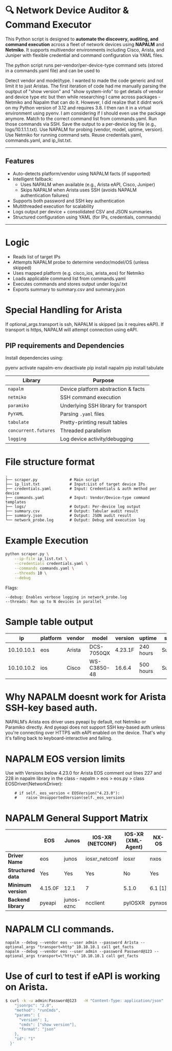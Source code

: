# 🔍 Network Device Auditor & Command Executor

This Python script is designed to **automate the discovery, auditing, and command execution** across a fleet of network devices using **NAPALM** and **Netmiko**. It supports multivendor environments including Cisco, Arista, and Juniper with flexible credential and command configuration via YAML files.

The python script runs per-vendor/per-device-type command sets (stored in a commands.yaml file) and can be used to
 
Detect vendor and model/type.
I wanted to made the code generic and not limit it to just Aristas. The first iteration of code had me manually parsing the ouptput of "show version" and "show system-info" to get details of vendor and device type etc but then while researching I came across packages - Netmiko and Napalm that can do it. However, I did realize that it didnt work on my Python version of 3.12 and requires 3.8. I then ran it in a virtual environment using pyenv. I am considering if I should even use the package anymore.
Match to the correct command list from commands.yaml.
Run those commands via SSH.
Save the output to a per-device log file (e.g., logs/10.1.1.1.txt).
Use NAPALM for probing (vendor, model, uptime, version).
Use Netmiko for running command sets.
Reuse credentials.yaml, commands.yaml, and ip_list.txt.

---

## Features

- Auto-detects platform/vendor using NAPALM facts (if supported)
- Intelligent fallback: 
  - Uses NAPALM when available (e.g., Arista eAPI, Cisco, Juniper)
  - Skips NAPALM when Arista uses SSH (avoids NAPALM authentication failures)
- Supports both password and SSH key authentication
- Multithreaded execution for scalability
- Logs output per device + consolidated CSV and JSON summaries
- Structured configuration using YAML (for IPs, credentials, commands)

---

# Logic

- Reads list of target IPs
- Attempts NAPALM probe to determine vendor/model/OS (unless skipped)
- Uses mapped platform (e.g. cisco_ios, arista_eos) for Netmiko
- Loads applicable command list from commands.yaml
- Executes commands and stores output under logs/<device>.txt
- Exports summary to summary.csv and summary.json

# Special Handling for Arista
If optional_args.transport is ssh, NAPALM is skipped (as it requires eAPI).
If transport is https, NAPALM will attempt connection using eAPI.

## PIP requirements and Dependencies

Install dependencies using:

pyenv activate napalm-env
deactivate
pip install napalm
pip install tabulate

| Library              | Purpose                              |
| -------------------- | ------------------------------------ |
| `napalm`             | Device platform abstraction & facts  |
| `netmiko`            | SSH command execution                |
| `paramiko`           | Underlying SSH library for transport |
| `PyYAML`             | Parsing `.yaml` files                |
| `tabulate`           | Pretty-printing result tables        |
| `concurrent.futures` | Threaded parallelism                 |
| `logging`            | Log device activity/debugging        |

# File structure format
```
.
├── scraper.py              # Main script
├── ip_list.txt             # Input:List of target device IPs
├── credentials.yaml        # Input: Credentials & auth method per device
├── commands.yaml           # Input: Vendor/Device-type command templates
├── logs/                   # Output: Per-device log output
├── summary.csv             # Output: Tabular audit result
├── summary.json            # Output: JSON audit result
└── network_probe.log       # Output: Debug and execution log
```
# Example Execution

``` bash
python scraper.py \
    --ip-file ip_list.txt \
    --credentials credentials.yaml \
    --commands commands.yaml \
    --threads 10 \
    --debug

```
Flags:

```
--debug: Enables verbose logging in network_probe.log
--threads: Run up to N devices in parallel
```

# Sample table output

| ip         | platform | vendor | model       | version   | uptime     | status  |
|------------|----------|--------|-------------|-----------|------------|---------|
| 10.10.10.1 | eos      | Arista | DCS-7050QX  | 4.23.1F   | 240 hours  | Success |
| 10.10.10.2 | ios      | Cisco  | WS-C3850-48 | 16.6.4    | 500 hours  | Success |

# Why NAPALM doesnt work for Arista SSH-key based auth.
NAPALM’s Arista eos driver uses pyeapi by default, not Netmiko or Paramiko directly. And pyeapi does not support SSH key-based auth unless you're connecting over HTTPS with eAPI enabled on the device. That's why it's falling back to keyboard-interactive and failing.

# NAPALM EOS version limits
Use with Versions below 4.23.0 for Arista EOS comment out lines 227 and 228 in napalm library
in the class - napalm > eos > eos.py > class EOSDriver(NetworkDriver):
 
        # if self._eos_version < EOSVersion("4.23.0"):
        #    raise UnsupportedVersion(self._eos_version)

# NAPALM General Support Matrix

|                | EOS      | Junos      | IOS-XR (NETCONF) | IOS-XR (XML-Agent) | NX-OS    | NX-OS SSH | IOS        |
|----------------|----------|------------|------------------|--------------------|----------|-----------|------------|
| **Driver Name**      | eos      | junos      | iosxr_netconf     | iosxr              | nxos     | nxos_ssh  | ios        |
| **Structured data**  | Yes      | Yes        | Yes              | No                 | Yes      | No        | No         |
| **Minimum version**  | 4.15.0F  | 12.1       | 7                | 5.1.0              | 6.1 [1]  | 6.3.2     | 12.4(20)T  |
| **Backend library**  | pyeapi   | junos-eznc | ncclient         | pyIOSXR            | pynxos   | netmiko   | netmiko    |


# NAPALM CLI commands.
```
napalm --debug --vendor eos --user admin --password Ar1sta --optional_args "transport=http" 10.10.10.1 call get_facts
napalm --debug --vendor eos --user admin --password Password@123 --optional_args transport=\"http\" 10.10.10.1 call get_facts
```
# Use of curl to test if eAPI is working on Arista. 

``` bash
$ curl -k -u admin:Password@123   -H "Content-Type: application/json"   -X POST   https://10.10.10.1/command-api   -d '{
    "jsonrpc": "2.0",
    "method": "runCmds",
    "params": {
      "version": 1,
      "cmds": ["show version"],
      "format": "json"
    },
    "id": "1"
  }'
```



 